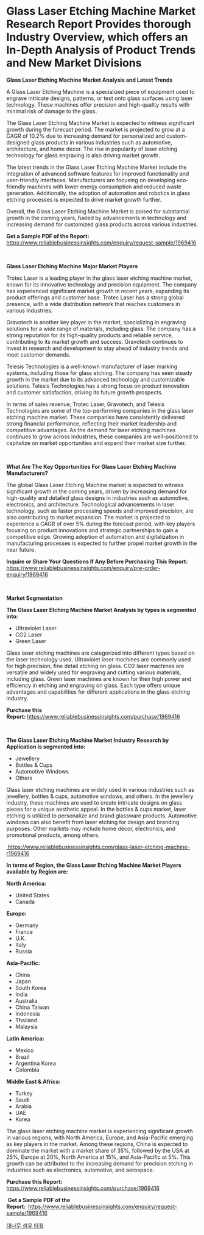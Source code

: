 <p><h1>Glass Laser Etching Machine Market Research Report Provides thorough Industry Overview, which offers an In-Depth Analysis of Product Trends and New Market Divisions</h1></p><p><strong>Glass Laser Etching Machine Market Analysis and Latest Trends</strong></p>
<p><p>A Glass Laser Etching Machine is a specialized piece of equipment used to engrave intricate designs, patterns, or text onto glass surfaces using laser technology. These machines offer precision and high-quality results with minimal risk of damage to the glass.</p><p>The Glass Laser Etching Machine Market is expected to witness significant growth during the forecast period. The market is projected to grow at a CAGR of 10.2% due to increasing demand for personalized and custom-designed glass products in various industries such as automotive, architecture, and home decor. The rise in popularity of laser etching technology for glass engraving is also driving market growth.</p><p>The latest trends in the Glass Laser Etching Machine Market include the integration of advanced software features for improved functionality and user-friendly interfaces. Manufacturers are focusing on developing eco-friendly machines with lower energy consumption and reduced waste generation. Additionally, the adoption of automation and robotics in glass etching processes is expected to drive market growth further.</p><p>Overall, the Glass Laser Etching Machine Market is poised for substantial growth in the coming years, fueled by advancements in technology and increasing demand for customized glass products across various industries.</p></p>
<p><strong>Get a Sample PDF of the Report:&nbsp;</strong> <a href="https://www.reliablebusinessinsights.com/enquiry/request-sample/1969416">https://www.reliablebusinessinsights.com/enquiry/request-sample/1969416</a></p>
<p>&nbsp;</p>
<p><strong>Glass Laser Etching Machine Major Market Players</strong></p>
<p><p>Trotec Laser is a leading player in the glass laser etching machine market, known for its innovative technology and precision equipment. The company has experienced significant market growth in recent years, expanding its product offerings and customer base. Trotec Laser has a strong global presence, with a wide distribution network that reaches customers in various industries.</p><p>Gravotech is another key player in the market, specializing in engraving solutions for a wide range of materials, including glass. The company has a strong reputation for its high-quality products and reliable service, contributing to its market growth and success. Gravotech continues to invest in research and development to stay ahead of industry trends and meet customer demands.</p><p>Telesis Technologies is a well-known manufacturer of laser marking systems, including those for glass etching. The company has seen steady growth in the market due to its advanced technology and customizable solutions. Telesis Technologies has a strong focus on product innovation and customer satisfaction, driving its future growth prospects.</p><p>In terms of sales revenue, Trotec Laser, Gravotech, and Telesis Technologies are some of the top-performing companies in the glass laser etching machine market. These companies have consistently delivered strong financial performance, reflecting their market leadership and competitive advantages. As the demand for laser etching machines continues to grow across industries, these companies are well-positioned to capitalize on market opportunities and expand their market size further.</p></p>
<p>&nbsp;</p>
<p><strong>What Are The Key Opportunities For Glass Laser Etching Machine Manufacturers?</strong></p>
<p><p>The global Glass Laser Etching Machine market is expected to witness significant growth in the coming years, driven by increasing demand for high-quality and detailed glass designs in industries such as automotive, electronics, and architecture. Technological advancements in laser technology, such as faster processing speeds and improved precision, are also contributing to market expansion. The market is projected to experience a CAGR of over 5% during the forecast period, with key players focusing on product innovations and strategic partnerships to gain a competitive edge. Growing adoption of automation and digitalization in manufacturing processes is expected to further propel market growth in the near future.</p></p>
<p><strong>Inquire or Share Your Questions If Any Before Purchasing This Report:</strong> <a href="https://www.reliablebusinessinsights.com/enquiry/pre-order-enquiry/1969416">https://www.reliablebusinessinsights.com/enquiry/pre-order-enquiry/1969416</a></p>
<p>&nbsp;</p>
<p><strong>Market Segmentation</strong></p>
<p><strong>The Glass Laser Etching Machine Market Analysis by types is segmented into:</strong></p>
<p><ul><li>Ultraviolet Laser</li><li>CO2 Laser</li><li>Green Laser</li></ul></p>
<p><p>Glass laser etching machines are categorized into different types based on the laser technology used. Ultraviolet laser machines are commonly used for high precision, fine detail etching on glass. CO2 laser machines are versatile and widely used for engraving and cutting various materials, including glass. Green laser machines are known for their high power and efficiency in etching and engraving on glass. Each type offers unique advantages and capabilities for different applications in the glass etching industry.</p></p>
<p><strong>Purchase this Report:&nbsp;</strong><a href="https://www.reliablebusinessinsights.com/purchase/1969416">https://www.reliablebusinessinsights.com/purchase/1969416</a></p>
<p>&nbsp;</p>
<p><strong>The Glass Laser Etching Machine Market Industry Research by Application is segmented into:</strong></p>
<p><ul><li>Jewellery</li><li>Bottles & Cups</li><li>Automotive Windows</li><li>Others</li></ul></p>
<p><p>Glass laser etching machines are widely used in various industries such as jewellery, bottles & cups, automotive windows, and others. In the jewellery industry, these machines are used to create intricate designs on glass pieces for a unique aesthetic appeal. In the bottles & cups market, laser etching is utilized to personalize and brand glassware products. Automotive windows can also benefit from laser etching for design and branding purposes. Other markets may include home décor, electronics, and promotional products, among others.</p></p>
<p><a href="https://www.reliablebusinessinsights.com/glass-laser-etching-machine-r1969416">&nbsp;https://www.reliablebusinessinsights.com/glass-laser-etching-machine-r1969416</a></p>
<p><strong>In terms of Region, the Glass Laser Etching Machine Market Players available by Region are:</strong></p>
<p>
    <p> <strong> North America: </strong>
        <ul>
            <li>United States</li>
            <li>Canada</li>
        </ul>
        </p> 
    <p> <strong> Europe: </strong>
        <ul>
            <li>Germany</li>
            <li>France</li>
            <li>U.K.</li>
            <li>Italy</li>
            <li>Russia</li>
        </ul>
        </p> 
    <p> <strong> Asia-Pacific: </strong>
        <ul>
            <li>China</li>
            <li>Japan</li>
            <li>South Korea</li>
            <li>India</li>
            <li>Australia</li>
            <li>China Taiwan</li>
            <li>Indonesia</li>
            <li>Thailand</li>
            <li>Malaysia</li>
        </ul>
        </p> 
    <p> <strong> Latin America: </strong>
        <ul>
            <li>Mexico</li>
            <li>Brazil</li>
            <li>Argentina Korea</li>
            <li>Colombia</li>
        </ul>
        </p> 
    <p> <strong> Middle East & Africa: </strong>
        <ul>
            <li>Turkey</li>
            <li>Saudi</li>
            <li>Arabia</li>
            <li>UAE</li>
            <li>Korea</li>
        </ul>
    </p>
    </p>
<p><p>The glass laser etching machine market is experiencing significant growth in various regions, with North America, Europe, and Asia-Pacific emerging as key players in the market. Among these regions, China is expected to dominate the market with a market share of 35%, followed by the USA at 25%, Europe at 20%, North America at 15%, and Asia-Pacific at 5%. This growth can be attributed to the increasing demand for precision etching in industries such as electronics, automotive, and aerospace.</p></p>
<p><strong>Purchase this Report: </strong><a href="https://www.reliablebusinessinsights.com/purchase/1969416">https://www.reliablebusinessinsights.com/purchase/1969416</a></p>
<p>&nbsp;<strong>Get a Sample PDF of the Report:&nbsp;&nbsp;</strong><a href="https://www.reliablebusinessinsights.com/enquiry/request-sample/1969416">https://www.reliablebusinessinsights.com/enquiry/request-sample/1969416</a></p>
<p><strong></strong></p>
<p><p><a href="https://github.com/CarmellaLang1/Market-Research-Report-List-1/blob/main/4994236169587.md">대나무 섬유 타월</a></p></p>